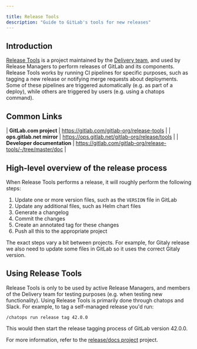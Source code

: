 ```yaml
---

title: Release Tools
description: "Guide to GitLab's tools for new releases"
---
```








## Introduction

[Release Tools](https://gitlab.com/gitlab-org/release-tools/) is a project
maintained by the [Delivery team](/handbook/engineering/infrastructure/team/delivery/), and used by Release Managers to perform
releases of GitLab and its components. Release Tools works by running CI
pipelines for specific purposes, such as tagging a new release or notifying
merge requests about deployments. Some of these pipelines are triggered
automatically (e.g. as part of a deploy), while others are triggered by users
(e.g. using a chatops command).

## Common Links

| **GitLab.com project** | <https://gitlab.com/gitlab-org/release-tools> |
| **ops.gitlab.net mirror** | <https://ops.gitlab.net/gitlab-org/release/tools> |
| **Developer documentation** | <https://gitlab.com/gitlab-org/release-tools/-/tree/master/doc> |

## High-level overview of the release process

When Release Tools performs a release, it will roughly perform the following
steps:

1. Update one or more version files, such as the `VERSION` file in GitLab
1. Update any additional files, such as Helm chart files
1. Generate a changelog
1. Commit the changes
1. Create an annotated tag for these changes
1. Push all this to the appropriate project

The exact steps vary a bit between projects. For example, for Gitaly release we
also need to update some files in GitLab so it uses the correct Gitaly version.

## Using Release Tools

Release Tools is only to be used by active Release Managers, and members of the
Delivery team for testing purposes (e.g. when testing new functionality). Using
Release Tools is primarily done through chatops and Slack. For example, to tag
a self-managed release you'd run:

```text
/chatops run release tag 42.0.0
```

This would then start the release tagging process of GitLab version 42.0.0.

For more information, refer to the
[release/docs project](https://gitlab.com/gitlab-org/release/docs/) project.
